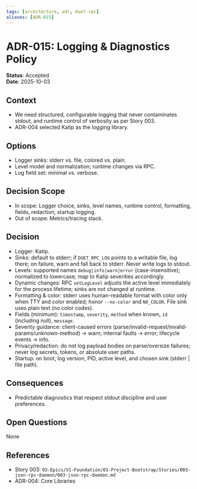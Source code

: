 ```yaml
---
tags: [architecture, adr, duet-rpc]
aliases: [ADR-015]
---
```


# ADR-015: Logging & Diagnostics Policy

**Status**: Accepted  
**Date**: 2025-10-03

## Context
- We need structured, configurable logging that never contaminates stdout, and runtime control of verbosity as per Story 003.
- ADR-004 selected Katip as the logging library.

## Options
- Logger sinks: stderr vs. file, colored vs. plain.
- Level model and normalization; runtime changes via RPC.
- Log field set: minimal vs. verbose.

## Decision Scope
- In scope: Logger choice, sinks, level names, runtime control, formatting, fields, redaction, startup logging.
- Out of scope: Metrics/tracing stack.

## Decision
- Logger: Katip.
- Sinks: default to stderr; if `DUET_RPC_LOG` points to a writable file, log there; on failure, warn and fall back to stderr. Never write logs to stdout.
- Levels: supported names `debug|info|warn|error` (case-insensitive); normalized to lowercase; map to Katip severities accordingly.
- Dynamic changes: RPC `setLogLevel` adjusts the active level immediately for the process lifetime; sinks are not changed at runtime.
- Formatting & color: stderr uses human-readable format with color only when TTY and color enabled; honor `--no-color` and `NO_COLOR`. File sink uses plain text (no color codes).
- Fields (minimum): `timestamp`, `severity`, `method` when known, `id` (including null), `message`.
- Severity guidance: client-caused errors (parse/invalid-request/invalid-params/unknown-method) → warn; internal faults → error; lifecycle events → info.
- Privacy/redaction: do not log payload bodies on parse/oversize failures; never log secrets, tokens, or absolute user paths.
- Startup: on boot, log version, PID, active level, and chosen sink (stderr | file path).

## Consequences
- Predictable diagnostics that respect stdout discipline and user preferences.

## Open Questions
None

## References
- Story 003: `03-Epics/V1-Foundation/01-Project-Bootstrap/Stories/003-json-rpc-daemon/003-json-rpc-daemon.md`
- ADR-004: Core Libraries

